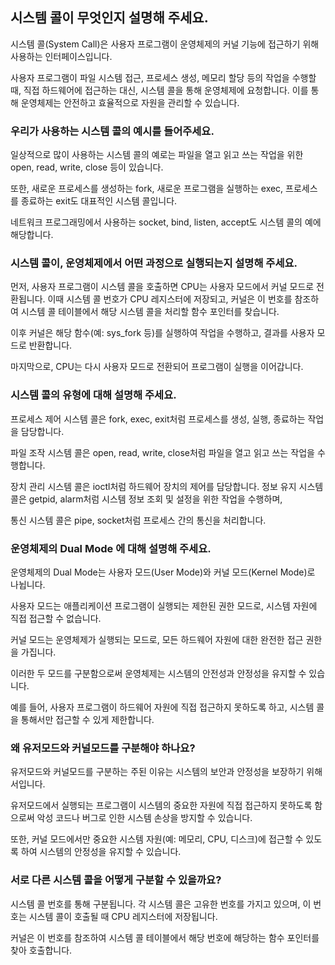 ## 시스템 콜이 무엇인지 설명해 주세요.

시스템 콜(System Call)은 사용자 프로그램이 운영체제의 커널 기능에 접근하기 위해 사용하는 인터페이스입니다. 

사용자 프로그램이 파일 시스템 접근, 프로세스 생성, 메모리 할당 등의 작업을 수행할 때, 직접 하드웨어에 접근하는 대신, 시스템 콜을 통해 운영체제에 요청합니다. 이를 통해 운영체제는 안전하고 효율적으로 자원을 관리할 수 있습니다.

### 우리가 사용하는 시스템 콜의 예시를 들어주세요.

일상적으로 많이 사용하는 시스템 콜의 예로는 파일을 열고 읽고 쓰는 작업을 위한 open, read, write, close 등이 있습니다. 

또한, 새로운 프로세스를 생성하는 fork, 새로운 프로그램을 실행하는 exec, 프로세스를 종료하는 exit도 대표적인 시스템 콜입니다. 

네트워크 프로그래밍에서 사용하는 socket, bind, listen, accept도 시스템 콜의 예에 해당합니다.

### 시스템 콜이, 운영체제에서 어떤 과정으로 실행되는지 설명해 주세요.

먼저, 사용자 프로그램이 시스템 콜을 호출하면 CPU는 사용자 모드에서 커널 모드로 전환됩니다. 이때 시스템 콜 번호가 CPU 레지스터에 저장되고, 커널은 이 번호를 참조하여 시스템 콜 테이블에서 해당 시스템 콜을 처리할 함수 포인터를 찾습니다.

이후 커널은 해당 함수(예: sys_fork 등)를 실행하여 작업을 수행하고, 결과를 사용자 모드로 반환합니다. 

마지막으로, CPU는 다시 사용자 모드로 전환되어 프로그램이 실행을 이어갑니다.

### 시스템 콜의 유형에 대해 설명해 주세요.

프로세스 제어 시스템 콜은 fork, exec, exit처럼 프로세스를 생성, 실행, 종료하는 작업을 담당합니다. 

파일 조작 시스템 콜은 open, read, write, close처럼 파일을 열고 읽고 쓰는 작업을 수행합니다. 

장치 관리 시스템 콜은 ioctl처럼 하드웨어 장치의 제어를 담당합니다. 정보 유지 시스템 콜은 getpid, alarm처럼 시스템 정보 조회 및 설정을 위한 작업을 수행하며, 

통신 시스템 콜은 pipe, socket처럼 프로세스 간의 통신을 처리합니다.

### 운영체제의 Dual Mode 에 대해 설명해 주세요.

운영체제의 Dual Mode는 사용자 모드(User Mode)와 커널 모드(Kernel Mode)로 나뉩니다. 

사용자 모드는 애플리케이션 프로그램이 실행되는 제한된 권한 모드로, 시스템 자원에 직접 접근할 수 없습니다. 

커널 모드는 운영체제가 실행되는 모드로, 모든 하드웨어 자원에 대한 완전한 접근 권한을 가집니다. 

이러한 두 모드를 구분함으로써 운영체제는 시스템의 안전성과 안정성을 유지할 수 있습니다. 

예를 들어, 사용자 프로그램이 하드웨어 자원에 직접 접근하지 못하도록 하고, 시스템 콜을 통해서만 접근할 수 있게 제한합니다.

### 왜 유저모드와 커널모드를 구분해야 하나요?

유저모드와 커널모드를 구분하는 주된 이유는 시스템의 보안과 안정성을 보장하기 위해서입니다. 

유저모드에서 실행되는 프로그램이 시스템의 중요한 자원에 직접 접근하지 못하도록 함으로써 악성 코드나 버그로 인한 시스템 손상을 방지할 수 있습니다. 

또한, 커널 모드에서만 중요한 시스템 자원(예: 메모리, CPU, 디스크)에 접근할 수 있도록 하여 시스템의 안정성을 유지할 수 있습니다. 

### 서로 다른 시스템 콜을 어떻게 구분할 수 있을까요?

시스템 콜 번호를 통해 구분됩니다. 각 시스템 콜은 고유한 번호를 가지고 있으며, 이 번호는 시스템 콜이 호출될 때 CPU 레지스터에 저장됩니다.

커널은 이 번호를 참조하여 시스템 콜 테이블에서 해당 번호에 해당하는 함수 포인터를 찾아 호출합니다. 
